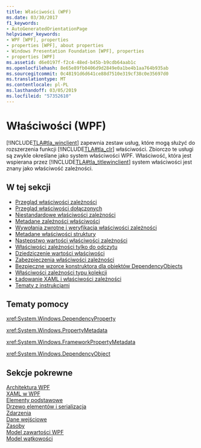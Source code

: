 ```yaml
---
title: Właściwości (WPF)
ms.date: 03/30/2017
f1_keywords:
- AutoGeneratedOrientationPage
helpviewer_keywords:
- WPF [WPF], properties
- properties [WPF], about properties
- Windows Presentation Foundation [WPF], properties
- properties [WPF]
ms.assetid: d6e0197f-f2c4-48ed-b45b-b9cdb64aab1c
ms.openlocfilehash: 8e65e89fb0406d9d2849e0a1be4b1aa764b935ab
ms.sourcegitcommit: 0c48191d6d641ce88d7510e319cf38c0e35697d0
ms.translationtype: MT
ms.contentlocale: pl-PL
ms.lasthandoff: 03/05/2019
ms.locfileid: "57352610"
---
```

# <a name="properties-wpf"></a>Właściwości (WPF)
[!INCLUDE[TLA#tla_winclient](../../../../includes/tlasharptla-winclient-md.md)] zapewnia zestaw usług, które mogą służyć do rozszerzenia funkcji [!INCLUDE[TLA#tla_clr](../../../../includes/tlasharptla-clr-md.md)] właściwości. Zbiorczo te usługi są zwykle określane jako system właściwości WPF. Właściwość, która jest wspierana przez [!INCLUDE[TLA#tla_titlewinclient](../../../../includes/tlasharptla-titlewinclient-md.md)] system właściwości jest znany jako właściwość zależności.  
  
## <a name="in-this-section"></a>W tej sekcji  
- [Przegląd właściwości zależności](dependency-properties-overview.md)
- [Przegląd właściwości dołączonych](attached-properties-overview.md)
- [Niestandardowe właściwości zależności](custom-dependency-properties.md)
- [Metadane zależności właściwości](dependency-property-metadata.md)
- [Wywołania zwrotne i weryfikacja właściwości zależności](dependency-property-callbacks-and-validation.md)
- [Metadane właściwości struktury](framework-property-metadata.md)
- [Następstwo wartości właściwości zależności](dependency-property-value-precedence.md)
- [Właściwości zależności tylko do odczytu](read-only-dependency-properties.md)
- [Dziedziczenie wartości właściwości](property-value-inheritance.md)
- [Zabezpieczenia właściwości zależności](dependency-property-security.md)
- [Bezpieczne wzorce konstruktora dla obiektów DependencyObjects](safe-constructor-patterns-for-dependencyobjects.md)
- [Właściwości zależności typu kolekcji](collection-type-dependency-properties.md)
- [Ładowanie XAML i właściwości zależności](xaml-loading-and-dependency-properties.md)
- [Tematy z instrukcjami](properties-how-to-topics.md)
  
## <a name="reference"></a>Tematy pomocy  
 <xref:System.Windows.DependencyProperty>  
  
 <xref:System.Windows.PropertyMetadata>  
  
 <xref:System.Windows.FrameworkPropertyMetadata>  
  
 <xref:System.Windows.DependencyObject>  
  
## <a name="related-sections"></a>Sekcje pokrewne  
 [Architektura WPF](wpf-architecture.md)  
  [XAML w WPF](xaml-in-wpf.md)  
  [Elementy podstawowe](base-elements.md)  
  [Drzewo elementów i serializacja](element-tree-and-serialization.md)  
  [Zdarzenia](events-wpf.md)  
  [Dane wejściowe](input-wpf.md)  
  [Zasoby](resources-wpf.md)  
  [Model zawartości WPF](../controls/wpf-content-model.md)  
  [Model wątkowości](threading-model.md)

